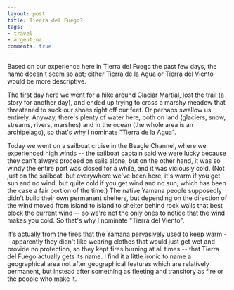 ```yaml
---
layout: post
title: Tierra del Fuego?
tags:
- travel
- argentina
comments: true
---
```

Based on our experience here in Tierra del Fuego the past few days, the name
doesn't seem so apt; either Tierra de la Agua or Tierra del Viento would be
more descriptive.

The first day here we went for a hike around Glaciar Martial, lost the trail
(a story for another day), and ended up trying to cross a marshy meadow that
threatened to suck our shoes right off our feet. Or perhaps swallow us
entirely. Anyway, there's plenty of water here, both on land (glaciers, snow,
streams, rivers, marshes) and in the ocean (the whole area is an archipelago),
so that's why I nominate "Tierra de la Agua".

Today we went on a sailboat cruise in the Beagle Channel, where we experienced
high winds -- the sailboat captain said we were lucky because they can't
always proceed on sails alone, but on the other hand, it was so windy the
entire port was closed for a while, and it was viciously cold. (Not just on
the sailboat, but everywhere we've been here, it's warm if you get sun and no
wind, but quite cold if you get wind and no sun, which has been the case a
fair portion of the time.) The native Yamana people supposedly didn't build
their own permanent shelters, but depending on the direction of the wind moved
from island to island to shelter behind rock walls that best block the current
wind -- so we're not the only ones to notice that the wind makes you cold. So
that's why I nominate "Tierra del Viento".

It's actually from the fires that the Yamana pervasively used to keep warm --
apparently they didn't like wearing clothes that would just get wet and
provide no protection, so they kept fires burning at all times -- that Tierra
del Fuego actually gets its name. I find it a little ironic to name a
geographical area not after geographical features which are relatively
permanent, but instead after something as fleeting and transitory as fire or
the people who make it.

